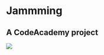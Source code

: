 # Jammming
## A CodeAcademy project

<a href="https://codeclimate.com/github/Wes-Coburn/jammming/maintainability"><img src="https://api.codeclimate.com/v1/badges/3da57339741cdd2b5104/maintainability" /></a>
